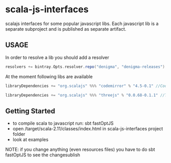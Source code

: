 scala-js-interfaces
===================

scalajs interfaces for some popular javascript libs.
Each javascript lib is a separate subproject and is published as separate artifact.

USAGE
-----

In order to resolve a lib you should add a resolver
```scala
resolvers += bintray.Opts.resolver.repo("denigma", "denigma-releases")
```

At the moment following libs are available

```scala
libraryDependencies += "org.scalajs" %%% "codemirror" % "4.5-0.1" //CodeMirror editor
```
```scala
libraryDependencies += "org.scalajs" %%% "threejs" % "0.0.68-0.1.1" //THREE.js lib
```

Getting Started
---------------
* to compile scala to javascript run:   sbt fastOptJS
* open /target/scala-2.11/classes/index.html in scala-js-interfaces project folder
* look at examples

NOTE: if you change anything (even resources files) you have to do sbt fastOptJS to see the changesublish
